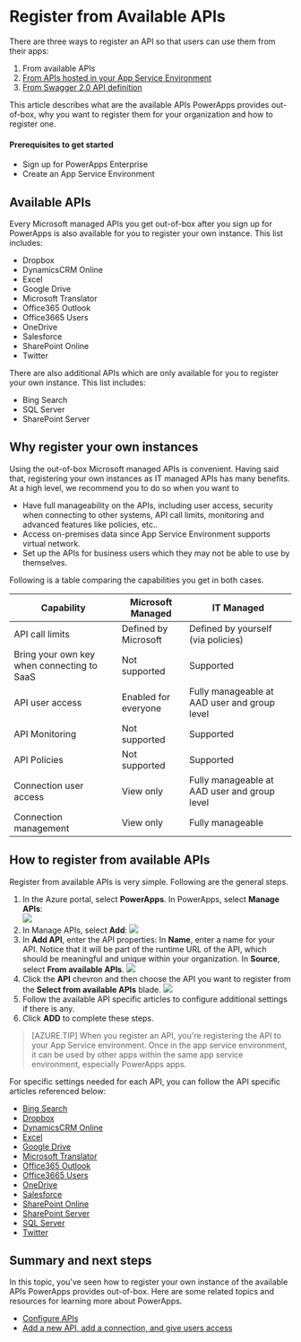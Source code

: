 <properties
	pageTitle="Register from Available APIs | Microsoft Azure"
	description="Register from Available APIs"
	services="powerapps"
	documentationCenter="" 
	authors="MandiOhlinger"
	manager="dwrede"
	editor=""/>

<tags
   ms.service="powerapps"
   ms.devlang="na"
   ms.topic="article"
   ms.tgt_pltfrm="na"
   ms.workload="na" 
   ms.date="11/11/2015"
   ms.author="guayan"/>

# Register from Available APIs

There are three ways to register an API so that users can use them from their apps:

1. From available APIs
2. [From APIs hosted in your App Service Environment][1]
3. [From Swagger 2.0 API definition][2]

This article describes what are the available APIs PowerApps provides out-of-box, why you want to register them for your organization and how to register one.

#### Prerequisites to get started

- Sign up for PowerApps Enterprise
- Create an App Service Environment

## Available APIs

Every Microsoft managed APIs you get out-of-box after you sign up for PowerApps is also available for you to register your own instance. This list includes:

- Dropbox
- DynamicsCRM Online
- Excel
- Google Drive
- Microsoft Translator
- Office365 Outlook
- Office3665 Users
- OneDrive
- Salesforce
- SharePoint Online
- Twitter

There are also additional APIs which are only available for you to register your own instance. This list includes:

- Bing Search
- SQL Server
- SharePoint Server

## Why register your own instances

Using the out-of-box Microsoft managed APIs is convenient. Having said that, registering your own instances as IT managed APIs has many benefits. At a high level, we recommend you to do so when you want to

- Have full manageability on the APIs, including user access, security when connecting to other systems, API call limits, monitoring and advanced features like policies, etc..
- Access on-premises data since App Service Environment supports virtual network.
- Set up the APIs for business users which they may not be able to use by themselves.

Following is a table comparing the capabilities you get in both cases.

| Capability | Microsoft Managed | IT Managed |
| ---------- | ----------------- | ------------ |
| API call limits | Defined by Microsoft | Defined by yourself (via policies) |
| Bring your own key when connecting to SaaS | Not supported | Supported |
| API user access | Enabled for everyone | Fully manageable at AAD user and group level |
| API Monitoring | Not supported | Supported |
| API Policies | Not supported | Supported |
| Connection user access | View only | Fully manageable at AAD user and group level |
| Connection management | View only | Fully manageable |


## How to register from available APIs

Register from available APIs is very simple. Following are the general steps.

1. In the Azure portal, select **PowerApps**. In PowerApps, select **Manage APIs**:  
	![][17]
2. In Manage APIs, select **Add**:
	![][18]  
3. In **Add API**, enter the API properties:
	In **Name**, enter a name for your API. Notice that it will be part of the runtime URL of the API, which should be meaningful and unique within your organization.
	In **Source**, select **From available APIs**.
	![][19]
4. Click the **API** chevron and then choose the API you want to register from the **Select from available APIs** blade.
	![][20]
5. Follow the available API specific articles to configure additional settings if there is any.
6. Click **ADD** to complete these steps.

> [AZURE.TIP] When you register an API, you're registering the API to your App Service environment. Once in the app service environment, it can be used by other apps within the same app service environment, especially PowerApps apps.

For specific settings needed for each API, you can follow the API specific articles referenced below:

- [Bing Search][3]
- [Dropbox](4)
- [DynamicsCRM Online](5)
- [Excel](6)
- [Google Drive](7)
- [Microsoft Translator][8]
- [Office365 Outlook](9)
- [Office3665 Users](10)
- [OneDrive](11)
- [Salesforce](12)
- [SharePoint Online](13)
- [SharePoint Server](14)
- [SQL Server](15)
- [Twitter](16)

## Summary and next steps

In this topic, you've seen how to register your own instance of the available APIs PowerApps provides out-of-box. Here are some related topics and resources for learning more about PowerApps.

- [Configure APIs][21]
- [Add a new API, add a connection, and give users access][22]

<!--References-->
[1]: powerapps-register-api-hosted-in-app-service.md
[2]: powerapps-register-existing-api-from-api-definition.md
[3]: powerapps-create-api-azuremarketplace-bingsearch.md
[4]: powerapps-create-api-azuremarketplace-dropbox.md
[5]: powerapps-create-api-azuremarketplace-crmonline.md
[6]: powerapps-create-api-azuremarketplace-excel.md
[7]: powerapps-create-api-azuremarketplace-googledrive.md
[8]: powerapps-create-api-azuremarketplace-microsofttranslator.md
[9]: powerapps-create-api-azuremarketplace-office365-outlook.md
[10]: powerapps-create-api-azuremarketplace-office365-users.md
[11]: powerapps-create-api-azuremarketplace-onedrive.md
[12]: powerapps-create-api-azuremarketplace-saleforce.md
[13]: powerapps-create-api-azuremarketplace-sharepointonline.md
[14]: powerapps-create-api-azuremarketplace-sharepointserver.md
[15]: powerapps-create-api-azuremarketplace-sql.md
[16]: powerapps-create-api-azuremarketplace-twitter.md
[17]: ./media/powerapps-register-from-available-apis/registered-apis-part.png
[18]: ./media/powerapps-register-from-available-apis/add-api-button.png
[19]: ./media/powerapps-register-from-available-apis/add-api-blade.png
[20]: ./media/powerapps-register-from-available-apis/add-api-select-from-marketplace-blade.png
[21]: powerapps-configure-apis.md
[22]: powerapps-create-new-connector.md